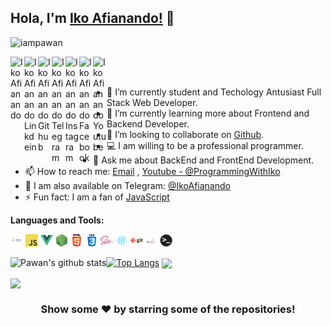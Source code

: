 ## Hola, I'm [Iko Afianando!](https://linkedin.com/in/ikoafianando) 👋

<p align="left"> <img src="https://komarev.com/ghpvc/?username=iampawan&label=Views&color=blue&style=plastic" alt="iampawan" /> </p>

<a href="https://twitter.com/Nando56998755?t=Oxk3FFDqbVeUQQVUVfDXPg&s=08">
  <img align="left" alt="Iko Afianando" width="22px" src="https://cdn.jsdelivr.net/npm/simple-icons@v3/icons/twitter.svg" />
</a>
<a href="https://linkedin.com/in/ikoafianando">
  <img align="left" alt="Iko AfianandoLinkdein" width="22px" src="https://cdn.jsdelivr.net/npm/simple-icons@v3/icons/linkedin.svg" />
</a>
<a href="https://github.com/ikoafianando">
  <img align="left" alt="Iko Afianando Github" width="22px" src="https://cdn.jsdelivr.net/npm/simple-icons@v3/icons/github.svg" />
</a>
<a href="https://t.me/ikoafianando">
  <img align="left" alt="Iko Afianando Telegram" width="22px" src="https://cdn.jsdelivr.net/npm/simple-icons@v3/icons/telegram.svg" />
</a>
<a href="https://instagram.com/iko_nando">
  <img align="left" alt="Iko Afianando Instagram" width="22px" src="https://cdn.jsdelivr.net/npm/simple-icons@v3/icons/instagram.svg" />
</a>
<a href="https://www.facebook.com/iko.afianando/">
  <img align="left" alt="Iko Afianando Facebook" width="22px" src="https://cdn.jsdelivr.net/npm/simple-icons@v3/icons/facebook.svg" />
</a>
<a href="https://www.youtube.com/channel/UCOutvaUQrla3jENTVnSoOeA">
  <img align="left" alt="Iko Afianando Youtube" width="22px" src="https://cdn.jsdelivr.net/npm/simple-icons@v3/icons/youtube.svg" />
</a>

<br/>
<br/>

- 🔭 I’m currently student and Techology Antusiast Full Stack Web Developer.
- 🌱 I’m currently learning more about Frontend and Backend Developer.
- 👯 I’m looking to collaborate on [Github](https://https://github.com/IkoAfianando).
- 💻 I am willing to be a professional programmer.
- 💬 Ask me about BackEnd and FrontEnd Development.
- 📫 How to reach me: [Email](ikoafianando@gmail.com) , [Youtube - @ProgrammingWithIko](https://www.youtube.com/channel/UCOutvaUQrla3jENTVnSoOeAl)
- 📱 I am also available on Telegram: [@IkoAfianando](https://t.me/ikoafianando)
- ⚡ Fun fact: I am a fan of [JavaScript](https://en.wikipedia.org/wiki/JavaScript)

<!-- [![Twitter: iko afianando](https://img.shields.io/twitter/url?label=Nando&style=social)](https://twitter.com/Nando56998755?t=Oxk3FFDqbVeUQQVUVfDXPg&s=08)
[![Linkedin: iko afianando](https://img.shields.io/badge/-imthepk-blue?style=flat-square&logo=Linkedin&logoColor=white&link=https://www.linkedin.com/in/ikoafianando/)](https://www.linkedin.com/in/imthepk/)
[![GitHub iampawan](https://img.shields.io/twitter/url?logo=github&style=social)](https://github.com/iampawan) -->

**Languages and Tools:**

<code><img height="20" src="https://raw.githubusercontent.com/github/explore/80688e429a7d4ef2fca1e82350fe8e3517d3494d/topics/java/java.png"></code>
<code><img height="20" src="https://raw.githubusercontent.com/github/explore/80688e429a7d4ef2fca1e82350fe8e3517d3494d/topics/javascript/javascript.png"></code>
<code><img height="20" src="https://raw.githubusercontent.com/github/explore/80688e429a7d4ef2fca1e82350fe8e3517d3494d/topics/vue/vue.png"></code>
<code><img height="20" src="https://raw.githubusercontent.com/github/explore/80688e429a7d4ef2fca1e82350fe8e3517d3494d/topics/nodejs/nodejs.png"></code>
<code><img height="20" src="https://raw.githubusercontent.com/github/explore/80688e429a7d4ef2fca1e82350fe8e3517d3494d/topics/html/html.png"></code>
<code><img height="20" src="https://raw.githubusercontent.com/github/explore/80688e429a7d4ef2fca1e82350fe8e3517d3494d/topics/css/css.png"></code>
<code><img height="20" src="https://raw.githubusercontent.com/github/explore/80688e429a7d4ef2fca1e82350fe8e3517d3494d/topics/sass/sass.png"></code>
<code><img height="20" src="https://raw.githubusercontent.com/github/explore/80688e429a7d4ef2fca1e82350fe8e3517d3494d/topics/react/react.png"></code>
<code><img height="20" src="https://raw.githubusercontent.com/github/explore/80688e429a7d4ef2fca1e82350fe8e3517d3494d/topics/git/git.png"></code>
<code><img height="20" src="https://raw.githubusercontent.com/github/explore/80688e429a7d4ef2fca1e82350fe8e3517d3494d/topics/mysql/mysql.png"></code>
<code><img height="20" src="https://raw.githubusercontent.com/github/explore/80688e429a7d4ef2fca1e82350fe8e3517d3494d/topics/terminal/terminal.png"></code>

[![Top Langs](https://github-readme-stats.vercel.app/api/top-langs/?username=ikoafianando&layout=compact&theme=dark)](https://github.com/anuraghazra/github-readme-stats)
<a href="https://github.com/ikoafianando">
<img align="left" src="https://github-readme-stats.vercel.app/api?username=ikoafianando&show_icons=true&theme=dark&line_height=27" alt="Pawan's github stats"/>
</a>
<a href="https://github.com/ikoafianando/openapi-todolist-javascript-client">
<img align="center" src="https://github-readme-stats.vercel.app/api/pin/?username=ikoafianando&repo=openapi-todolist-javascript-client&theme=dark" />

</a>
<a href="https://github.com/ikoafianando/openapi-java-todolist-client">
 <img align="center" src="https://github-readme-stats.vercel.app/api/pin/?username=ikoafianando&repo=openapi-java-todolist-client&theme=dark" />
</a>

<div align="center">

### Show some ❤️ by starring some of the repositories!

</div>
